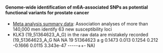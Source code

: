 #### Genome-wide identification of m6A-associated SNPs as potential functional variants for prostate cancer

* [Meta analysis summary data](http://practical.icr.ac.uk/blog/?page_id=8164): Association analyses of more than 140,000 men identify 63 new susceptibility loci
* KLK3 (19_51364623_A_G) in the raw data are mistakely recorded (19_51364623_A_G NA      NA      19      51364623        a       g       0.1473  0.013   0.1254  0.212   -0.1666 0.0115  3.343e-47       -----++-        NA)

